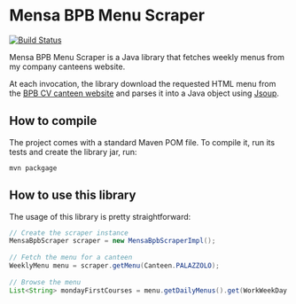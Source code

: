 # Mensa BPB Menu Scraper

[![Build Status](https://travis-ci.org/andrearota/mensa-bpb-menu-scraper.svg?branch=master)](https://travis-ci.org/andrearota/mensa-bpb-menu-scraper)

Mensa BPB Menu Scraper is a Java library that fetches weekly menus from my company canteens website.

At each invocation, the library download the requested HTML menu from the [BPB CV canteen website](http://www.mensabpb.it/) and parses it into a Java object using [Jsoup](http://jsoup.org/).

## How to compile

The project comes with a standard Maven POM file. To compile it, run its tests and create the library jar, run:

    mvn packgage

## How to use this library

The usage of this library is pretty straightforward:
```java
// Create the scraper instance
MensaBpbScraper scraper = new MensaBpbScraperImpl();
	
// Fetch the menu for a canteen
WeeklyMenu menu = scraper.getMenu(Canteen.PALAZZOLO);
	
// Browse the menu
List<String> mondayFirstCourses = menu.getDailyMenus().get(WorkWeekDay.MONDAY).getFirstCourses();
```
